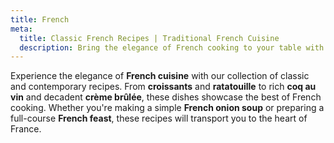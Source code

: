 ```yaml
---
title: French
meta:
  title: Classic French Recipes | Traditional French Cuisine
  description: Bring the elegance of French cooking to your table with our collection of authentic recipes. From coq au vin to crème brûlée - discover French classics.
---
```


Experience the elegance of **French cuisine** with our collection of classic and contemporary recipes. From **croissants** and **ratatouille** to rich **coq au vin** and decadent **crème brûlée**, these dishes showcase the best of French cooking. Whether you're making a simple **French onion soup** or preparing a full-course **French feast**, these recipes will transport you to the heart of France.
